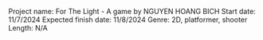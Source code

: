 Project name: For The Light - A game by NGUYEN HOANG BICH
Start date: 11/7/2024
Expected finish date: 11/8/2024
Genre: 2D, platformer, shooter
Length: N/A
